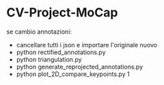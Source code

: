 # CV-Project-MoCap
se cambio annotazioni:
- cancellare tutti i json e importare l'originale nuovo
- python rectified_annotations.py
- python triangulation.py
- python generate_reprojected_annotations.py
- python plot_2D_compare_keypoints.py 1
